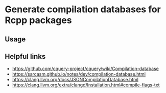 # Generate compilation databases for Rcpp packages

## Usage

## Helpful links

- https://github.com/cquery-project/cquery/wiki/Compilation-database
- https://sarcasm.github.io/notes/dev/compilation-database.html
- https://clang.llvm.org/docs/JSONCompilationDatabase.html
- https://clang.llvm.org/extra/clangd/Installation.html#compile-flags-txt
